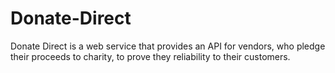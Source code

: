 # Donate-Direct
Donate Direct is a web service that provides an API for vendors, who pledge their proceeds to charity, to prove they reliability to their customers.
